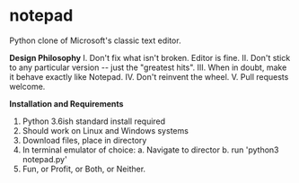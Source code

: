 # notepad
Python clone of Microsoft's classic text editor.

**Design Philosophy**
  I. Don't fix what isn't broken. Editor is fine.
 II. Don't stick to any particular version -- just the "greatest hits".
III. When in doubt, make it behave exactly like Notepad.
 IV. Don't reinvent the wheel.
  V. Pull requests welcome.

**Installation and Requirements**
1. Python 3.6ish standard install required
2. Should work on Linux and Windows systems
3. Download files, place in directory
4. In terminal emulator of choice:
    a. Navigate to director
    b. run 'python3 notepad.py'
5. Fun, or Profit, or Both, or Neither.
